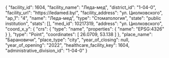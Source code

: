 {
    "facility_id": 1604,
    "facility_name": "Леда-мед",
    "district_id": "1-04-0",
    "facility_url": "https:\/\/ledamed.by\/",
    "facility_address": "ул. Циолковского",
    "ap_1": "4",
    "name": "Леда-мед",
    "type": "Стоматология",
    "state": "public institution",
    "stats": [],
    "med_id": 10217319,
    "address": "ул. Циолковского",
    "coord_x_y": {
        "crs": {
            "type": "name",
            "properties": {
                "name": "EPSG:4326"
            }
        },
        "type": "Point",
        "coordinates": [
            26.0709,
            53.138
        ]
    },
    "place_name": "Барановичи",
    "place_type": "city",
    "year_of_closing": null,
    "year_of_opening": "2022",
    "healthcare_facility_key": 1604,
    "administrative_division_id": "1-04-0"
}